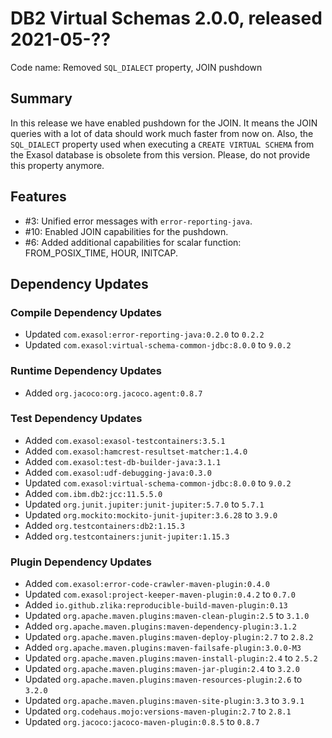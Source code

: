 # DB2 Virtual Schemas 2.0.0, released 2021-05-??

Code name: Removed `SQL_DIALECT` property, JOIN pushdown

## Summary

In this release we have enabled pushdown for the JOIN. It means the JOIN queries with a lot of data should work much faster from now on.
Also, the `SQL_DIALECT` property used when executing a `CREATE VIRTUAL SCHEMA` from the Exasol database is obsolete from this version. Please, do not provide this property anymore.

## Features

* #3: Unified error messages with `error-reporting-java`. 
* #10: Enabled JOIN capabilities for the pushdown.
* #6: Added additional capabilities for scalar function: FROM_POSIX_TIME, HOUR, INITCAP.

## Dependency Updates

### Compile Dependency Updates

* Updated `com.exasol:error-reporting-java:0.2.0` to `0.2.2`
* Updated `com.exasol:virtual-schema-common-jdbc:8.0.0` to `9.0.2`

### Runtime Dependency Updates

* Added `org.jacoco:org.jacoco.agent:0.8.7`

### Test Dependency Updates

* Added `com.exasol:exasol-testcontainers:3.5.1`
* Added `com.exasol:hamcrest-resultset-matcher:1.4.0`
* Added `com.exasol:test-db-builder-java:3.1.1`
* Added `com.exasol:udf-debugging-java:0.3.0`
* Updated `com.exasol:virtual-schema-common-jdbc:8.0.0` to `9.0.2`
* Added `com.ibm.db2:jcc:11.5.5.0`
* Updated `org.junit.jupiter:junit-jupiter:5.7.0` to `5.7.1`
* Updated `org.mockito:mockito-junit-jupiter:3.6.28` to `3.9.0`
* Added `org.testcontainers:db2:1.15.3`
* Added `org.testcontainers:junit-jupiter:1.15.3`

### Plugin Dependency Updates

* Added `com.exasol:error-code-crawler-maven-plugin:0.4.0`
* Updated `com.exasol:project-keeper-maven-plugin:0.4.2` to `0.7.0`
* Added `io.github.zlika:reproducible-build-maven-plugin:0.13`
* Updated `org.apache.maven.plugins:maven-clean-plugin:2.5` to `3.1.0`
* Added `org.apache.maven.plugins:maven-dependency-plugin:3.1.2`
* Updated `org.apache.maven.plugins:maven-deploy-plugin:2.7` to `2.8.2`
* Added `org.apache.maven.plugins:maven-failsafe-plugin:3.0.0-M3`
* Updated `org.apache.maven.plugins:maven-install-plugin:2.4` to `2.5.2`
* Updated `org.apache.maven.plugins:maven-jar-plugin:2.4` to `3.2.0`
* Updated `org.apache.maven.plugins:maven-resources-plugin:2.6` to `3.2.0`
* Updated `org.apache.maven.plugins:maven-site-plugin:3.3` to `3.9.1`
* Updated `org.codehaus.mojo:versions-maven-plugin:2.7` to `2.8.1`
* Updated `org.jacoco:jacoco-maven-plugin:0.8.5` to `0.8.7`
